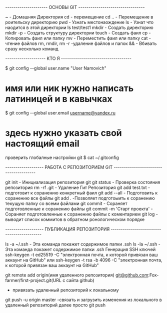 --------------------- ОСНОВЫ GIT ---------------------------------

~ - Домашняя Директория
cd - перемещение
cd .. - Перемещение в роительску директорию
pwd - Узнать местонаождение
ls - Узнат что наодится в этой директории
ls test/test1 
mkdir - Создать директорию
mkdir -p - Создать структуру директории
touch - Создать фаил
cp - Копировать фаил или папку
mv - Переместить фаил или папку
cat - чтение файлов
rm, rmdir, rm -r -удаление файлов и папок
&& - Вбивать сразу несколько команд

-------------------- КТО Я -----------------------------------

$ git config --global user.name "User Namovich" 
# имя или ник нужно написать латиницей и в кавычках

$ git config --global user.email username@yandex.ru
# здесь нужно указать свой настоящий email

проверить глобалные настройки git
$ cat ~/.gitconfig 

------------------- РАБОТА С РЕПОЗИТОРИЕМ GIT ---------------------------------------

git init - Инициализация репозитория git
git status - Проверка состояния репозитория
rm -rf .git - Удаление Гит Репозитория
git add test.txt - подготовит к соранению конкретный фаил
git add --all - Подготовить к соранению все файлы
git add . -Позволяет подготоыить к соранению текущую папку со всеми файлами
git commit - Сораняет подготовленные к соранению файлы
git commit -m 'Старт проекта' - Сораняет подготовленные к соранению файлы с коментарием
git log - выводит список коммитов в обратном ронологическом порядке

------------------- ПУБЛИКАЦИЯ РЕПОЗИТОРИЯ -------------------------------------------

ls -a ~/.ssh - Эта команда покажет содержимое папки .ssh
ls -la ~/.ssh - Эта команда покажет содержимое папки .ssh 
Генерация SSH ключей
ssh-keygen -t ed25519 -C "электронная почта, к которой привязан ваш аккаунт на GitHub" 
или
ssh-keygen -t rsa -b 4096 -C "электронная почта, к которой привязан ваш аккаунт на GitHub" 

git remote add origin(имя удаленного репозитория) git@github.com:Fox-farmer/first-project.git(URL с сайта github)
- привязать удаленный репозиторий к локальному

git push -u origin master -связать и загрузить изменения из локального в удаленный репозиторий
далее просто git push

